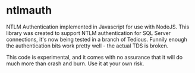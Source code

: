 ntlmauth
========

NTLM Authentication implemented in Javascript for use with NodeJS. This library was created to support NTLM authentication for SQL Server connections, it's now being tested in a branch of Tedious. Funnily enough the authentication bits work pretty well - the actual TDS is broken.

This code is experimental, and it comes with no assurance that it will do much more than crash and burn. Use it at your own risk.



